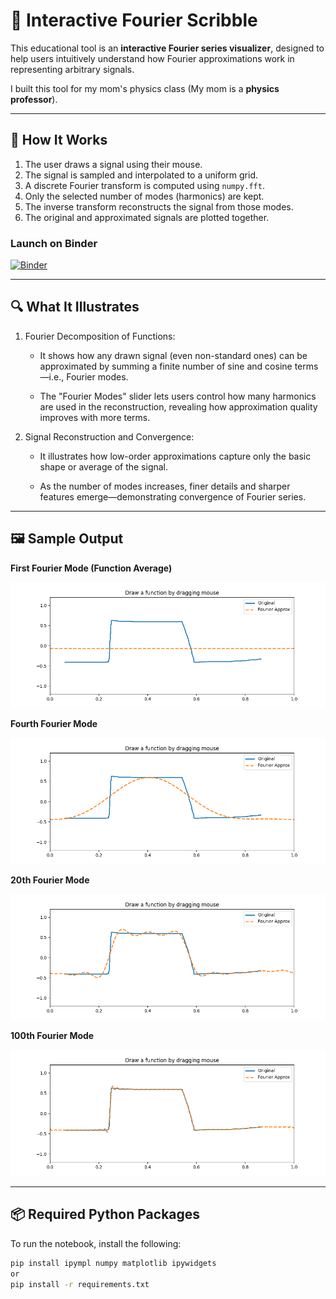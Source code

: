 # 🎨 Interactive Fourier Scribble

This educational tool is an **interactive Fourier series visualizer**, designed to help users intuitively understand how Fourier approximations work in representing arbitrary signals.

I built this tool for my mom's physics class (My mom is a **physics professor**).

---

## 🔧 How It Works

1. The user draws a signal using their mouse.
2. The signal is sampled and interpolated to a uniform grid.
3. A discrete Fourier transform is computed using `numpy.fft`.
4. Only the selected number of modes (harmonics) are kept.
5. The inverse transform reconstructs the signal from those modes.
6. The original and approximated signals are plotted together.

### Launch on Binder

[![Binder](https://mybinder.org/badge_logo.svg)](https://mybinder.org/v2/gh/AyubSherif/InteractiveFourierScribble/main?urlpath=%2Fdoc%2Ftree%2FInteractiveFourierScribble.ipynb)

---

## 🔍 What It Illustrates

1. Fourier Decomposition of Functions:

    - It shows how any drawn signal (even non-standard ones) can be approximated by summing a finite number of sine and cosine terms—i.e., Fourier modes.

    - The "Fourier Modes" slider lets users control how many harmonics are used in the reconstruction, revealing how approximation quality improves with more terms.

2. Signal Reconstruction and Convergence:

    - It illustrates how low-order approximations capture only the basic shape or average of the signal.

    -  As the number of modes increases, finer details and sharper features emerge—demonstrating convergence of Fourier series.

---

## 🖼️ Sample Output

**First Fourier Mode (Function Average)**

![First Mode](https://github.com/AyubSherif/InteractiveFourierScribble/blob/main/img/FirstMode.png)

**Fourth Fourier Mode**

![Fourth Mode](https://github.com/AyubSherif/InteractiveFourierScribble/blob/main/img/FourthMode.png)

**20th Fourier Mode**

![20th Mode](https://github.com/AyubSherif/InteractiveFourierScribble/blob/main/img/20thMode.png)

**100th Fourier Mode**

![100th Mode](https://github.com/AyubSherif/InteractiveFourierScribble/blob/main/img/100thMode.png)


---

## 📦 Required Python Packages

To run the notebook, install the following:

```bash
pip install ipympl numpy matplotlib ipywidgets
or
pip install -r requirements.txt

